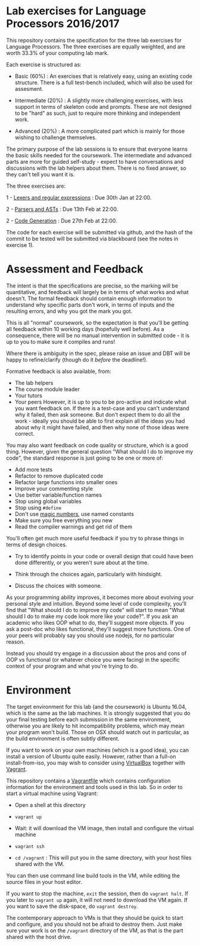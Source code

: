 Lab exercises for Language Processors 2016/2017
===============================================

This repository contains the specification for
the three lab exercises for Language Processors.
The three exercises are equally weighted, and
are worth 33.3% of your computing lab mark.

Each exercise is structured as:

- Basic (60%) : An exercises that is relatively
  easy, using an existing code structure. There
  is a full test-bench included, which will also
  be used for assesment.
  
- Intermediate (20%) : A slightly more challenging
  exercises, with less support in terms of skeleton
  code and prompts. These are not designed to be
  "hard" as such, just to require more thinking
  and independent work.
  
- Advanced (20%) : A more complicated part which is
  mainly for those wishing to challenge themselves.
  
The primary purpose of the lab sessions is to ensure
that everyone learns the basic skills needed for the
coursework. The intermediate and advanced parts are
more for guided self-study - expect to have conversations
and discussions with the lab helpers about them. There
is no fixed answer, so they can't tell you want it is.

The three exercises are:

1 - [Lexers and regular expressions](1-regexes) : Due 30th Jan at 22:00.

2 - [Parsers and ASTs](2-parsers) : Due 13th Feb at 22:00.

2 - [Code Generation](3-codegen) : Due 27th Feb at 22:00.

The code for each exercise will be submitted via github,
and the hash of the commit to be tested will be submitted
via blackboard (see the notes in exercise 1).

Assessment and Feedback
=======================

The intent is that the specifications are precise, so
the marking will be quantitative, and feedback will 
largely be in terms of what works and what doesn't.
The formal feedback should contain enough information
to understand why specific parts don't work, in terms of
inputs and the resulting errors, and why you got the mark you got.

This is all "normal" coursework, so the expectation
is that you'll be getting all feedback within 10
working days (hopefully well before). As a consequence,
there will be no manual intervention in submitted
code - it is up to you to make sure it compiles and
runs!

Where there is ambiguity in the spec, please raise an
issue and DBT will be happy to refine/clarify (though
do it _before_ the deadline!).

Formative feedback is also available, from:
- The lab helpers
- The course module leader
- Your tutors
- Your peers
However, it is up to you to be pro-active and
indicate what you want feedback on. If there
is a test-case and you can't understand why
it failed, then ask someone. But don't expect
them to do all the work - ideally you should be able
to first explain all the ideas you had about why it
might have failed, and then why none of those ideas
were correct.

You may also want feedback on code quality or
structure, which is a good thing. However, given
the general question "What should I do to improve my code",
the standard response is just going to be one or
more of:
- Add more tests
- Refactor to remove duplicated code
- Refactor large functions into smaller ones
- Improve your commenting style
- Use better variable/function names
- Stop using global variables
- Stop using `#define`
- Don't use [magic numbers](https://en.wikipedia.org/wiki/Magic_number_(programming)#Unnamed_numerical_constants),
  use named constants
- Make sure you free everything you new
- Read the compiler warnings and get rid of them

You'll often get much more useful feedback if you
try to phrase things in terms of design choices.

- Try to identify points in your code or
  overall design that could have been done differently,
  or you weren't sure about at the time.

- Think through the choices again, particularly with
  hindsight.
  
- Discuss the choices with someone.

As your programming ability improves, it becomes more
about evolving your personal style and intuition.
Beyond some level of code complexity, you'll find that
"What should I do to improve my code" will start to mean
"What should I do to make my code look more like your code?".
If you ask an academic who likes OOP what to do, they'll
suggest more objects. If you ask a post-doc who likes functional,
they'll suggest more functions. One of your peers will
probably say you should use nodejs, for no particular reason.

Instead you should try
engage in a discussion about the pros and cons of
OOP vs functional (or whatever choice you were facing)
in the specific context of your program and what
you're trying to do.

Environment
===========

The target environment for this lab (and the coursework)
is Ubuntu 16.04, which is the same as the lab machines.
It is strongly suggested that you do your final testing
before each submission in the same environment, otherwise
you are likely to hit incompatibility problems, which
may mean your program won't build. Those on OSX should
watch out in particular, as the build environment is
often subtly different.

If you want to work on your own machines (which is a good
idea), you can install a version of Ubuntu quite easily.
However, rather than a full-on install-from-iso, you
may wish to consider using [VirtualBox](https://www.virtualbox.org/)
together with [Vagrant](https://www.vagrantup.com/).

This repository contains a [Vagrantfile](Vagrantfile) which
contains configuration information for the environment
and tools used in this lab. So in order to start a virtual
machine using Vagrant:

- Open a shell at this directory

- `vagrant up`

- Wait: it will download the VM image, then install and configure
  the virtual machine
  
- `vagrant ssh`

- `cd /vagrant` : This will put you in the same directory, with
  your host files shared with the VM.
  
You can then use command line build tools in the VM, while editing
the source files in your host editor.

If you want to stop the machine, `exit` the session, then do
`vagrant halt`. If you later to `vagrant up` again, it will
not need to download the VM again. If you want to save the
disk-space, do `vagrant destroy`.

The contemporary approach to VMs is that they should be
quick to start and configure, and you should not be
afraid to destroy them. Just make sure your work is
on the `/vagrant` directory of the VM, as that is the
part shared with the host drive.



